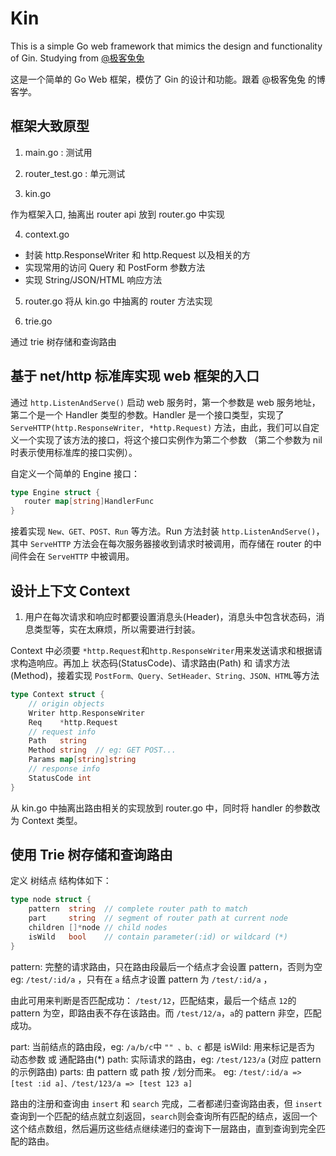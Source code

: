 # Kin

This is a simple Go web framework that mimics the design and functionality of Gin.
Studying from [@极客兔兔](https://geektutu.com/post/gee.html)

这是一个简单的 Go Web 框架，模仿了 Gin 的设计和功能。跟着 @极客兔兔 的博客学。

## 框架大致原型

1. main.go : 测试用
2. router_test.go : 单元测试

3. kin.go

作为框架入口, 抽离出 router api 放到 router.go 中实现

4. context.go

- 封装 http.ResponseWriter 和 http.Request 以及相关的方
- 实现常用的访问 Query 和 PostForm 参数方法
- 实现 String/JSON/HTML 响应方法

5. router.go
   将从 kin.go 中抽离的 router 方法实现

6. trie.go

通过 trie 树存储和查询路由

## 基于 net/http 标准库实现 web 框架的入口

通过 `http.ListenAndServe()` 启动 web 服务时，第一个参数是 web 服务地址，第二个是一个 Handler 类型的参数。Handler 是一个接口类型，实现了 `ServeHTTP(http.ResponseWriter, *http.Request)` 方法，由此，我们可以自定义一个实现了该方法的接口，将这个接口实例作为第二个参数 （第二个参数为 nil 时表示使用标准库的接口实例）。

自定义一个简单的 Engine 接口：

```go
type Engine struct {
   router map[string]HandlerFunc
}
```

接着实现 `New、GET、POST、Run` 等方法。Run 方法封装 `http.ListenAndServe()`，其中 `ServeHTTP` 方法会在每次服务器接收到请求时被调用，而存储在 router 的中间件会在 `ServeHTTP` 中被调用。

## 设计上下文 Context

1. 用户在每次请求和响应时都要设置消息头(Header)，消息头中包含状态码，消息类型等，实在太麻烦，所以需要进行封装。

Context 中必须要 `*http.Request`和`http.ResponseWriter`用来发送请求和根据请求构造响应。再加上 状态码(StatusCode)、请求路由(Path) 和 请求方法 (Method)，接着实现 `PostForm、Query、SetHeader、String、JSON、HTML`等方法

```go
type Context struct {
	// origin objects
	Writer http.ResponseWriter
	Req    *http.Request
	// request info
	Path   string
	Method string  // eg: GET POST...
	Params map[string]string
	// response info
	StatusCode int
}
```

从 kin.go 中抽离出路由相关的实现放到 router.go 中，同时将 handler 的参数改为 Context 类型。

## 使用 Trie 树存储和查询路由

定义 树结点 结构体如下：

```go
type node struct {
	pattern  string  // complete router path to match
	part     string  // segment of router path at current node
	children []*node // child nodes
	isWild   bool    // contain parameter(:id) or wildcard (*)
}
```

pattern: 完整的请求路由，只在路由段最后一个结点才会设置 pattern，否则为空 eg: `/test/:id/a` ，只有在 `a` 结点才设置 pattern 为 `/test/:id/a` ，

由此可用来判断是否匹配成功： `/test/12`，匹配结束，最后一个结点 `12`的 pattern 为空，即路由表不存在该路由。而 `/test/12/a`，`a`的 pattern 非空，匹配成功。

part: 当前结点的路由段，eg: `/a/b/c`中 `"" 、b、c` 都是
isWild: 用来标记是否为 动态参数 或 通配路由(\*)
path: 实际请求的路由，eg: `/test/123/a` (对应 pattern 的示例路由)
parts: 由 pattern 或 path 按 `/`划分而来。 eg: `/test/:id/a => [test :id a]、/test/123/a => [test 123 a]`

路由的注册和查询由 `insert` 和 `search` 完成，二者都递归查询路由表，但 `insert`查询到一个匹配的结点就立刻返回，`search`则会查询所有匹配的结点，返回一个这个结点数组，然后遍历这些结点继续递归的查询下一层路由，直到查询到完全匹配的路由。
